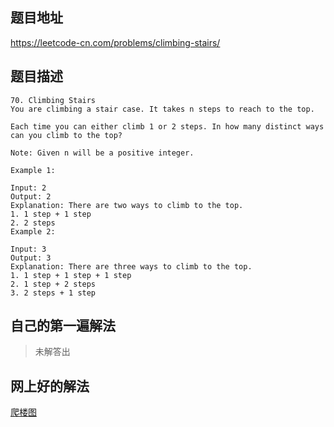 ## 题目地址
https://leetcode-cn.com/problems/climbing-stairs/

## 题目描述

```
70. Climbing Stairs
You are climbing a stair case. It takes n steps to reach to the top.

Each time you can either climb 1 or 2 steps. In how many distinct ways can you climb to the top?

Note: Given n will be a positive integer.

Example 1:

Input: 2
Output: 2
Explanation: There are two ways to climb to the top.
1. 1 step + 1 step
2. 2 steps
Example 2:

Input: 3
Output: 3
Explanation: There are three ways to climb to the top.
1. 1 step + 1 step + 1 step
2. 1 step + 2 steps
3. 2 steps + 1 step

```

## 自己的第一遍解法
> 未解答出
## 网上好的解法
[爬楼图](https://leetcode-cn.com/problems/climbing-stairs/)
